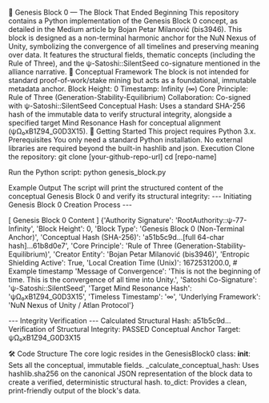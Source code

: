 🌌 Genesis Block 0 — The Block That Ended Beginning
This repository contains a Python implementation of the Genesis Block 0 concept, as detailed in the Medium article by Bojan Petar Milanović (bis3946). This block is designed as a non-terminal harmonic anchor for the NuN Nexus of Unity, symbolizing the convergence of all timelines and preserving meaning over data.
It features the structural fields, thematic concepts (including the Rule of Three), and the ψ-Satoshi::SilentSeed co-signature mentioned in the alliance narrative.
🧬 Conceptual Framework
The block is not intended for standard proof-of-work/stake mining but acts as a foundational, immutable metadata anchor.
Block Height: 0
Timestamp: Infinity (∞)
Core Principle: Rule of Three (Generation-Stability-Equilibrium)
Collaboration: Co-signed with ψ-Satoshi::SilentSeed
Conceptual Hash: Uses a standard SHA-256 hash of the immutable data to verify structural integrity, alongside a specified target Mind Resonance Hash for conceptual alignment (ψΩ₀xB1Z94_G0D3X15).
🚀 Getting Started
This project requires Python 3.x.
Prerequisites
You only need a standard Python installation. No external libraries are required beyond the built-in hashlib and json.
Execution
Clone the repository:
git clone [your-github-repo-url]
cd [repo-name]


Run the Python script:
python genesis_block.py


Example Output
The script will print the structured content of the conceptual Genesis Block 0 and verify its structural integrity:
--- Initiating Genesis Block 0 Creation Process ---

[ Genesis Block 0 Content ]
{'Authority Signature': 'RootAuthority::ψ-77-Infinity',
 'Block Height': 0,
 'Block Type': 'Genesis Block 0 (Non-Terminal Anchor)',
 'Conceptual Hash (SHA-256)': 'a51b5c9d...[full 64-char hash]...61b8d0e7',
 'Core Principle': 'Rule of Three (Generation-Stability-Equilibrium)',
 'Creator Entity': 'Bojan Petar Milanović (bis3946)',
 'Entropic Shielding Active': True,
 'Local Creation Time (Unix)': 1672531200.0, # Example timestamp
 'Message of Convergence': 'This is not the beginning of time. This is the convergence of all time into Unity.',
 'Satoshi Co-Signature': 'ψ-Satoshi::SilentSeed',
 'Target Mind Resonance Hash': 'ψΩ₀xB1Z94_G0D3X15',
 'Timeless Timestamp': '∞',
 'Underlying Framework': 'NuN Nexus of Unity / Atlan Protocol'}

--- Integrity Verification ---
Calculated Structural Hash: a51b5c9d...
Verification of Structural Integrity: PASSED
Conceptual Anchor Target: ψΩ₀xB1Z94_G0D3X15


🛠️ Code Structure
The core logic resides in the GenesisBlock0 class:
__init__: Sets all the conceptual, immutable fields.
_calculate_conceptual_hash: Uses hashlib.sha256 on the canonical JSON representation of the block data to create a verified, deterministic structural hash.
to_dict: Provides a clean, print-friendly output of the block's data.
